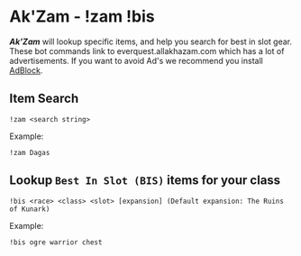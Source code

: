 # Ak'Zam - !zam !bis
***Ak'Zam*** will lookup specific items, and help you search for best in slot gear. These bot commands link to everquest.allakhazam.com which has a lot of advertisements. If you want to avoid Ad's we recommend you install [AdBlock](https://getadblock.com/).

## Item Search
```
!zam <search string>
```

Example:
```
!zam Dagas
```


## Lookup `Best In Slot (BIS)` items for your class 
```
!bis <race> <class> <slot> [expansion] (Default expansion: The Ruins of Kunark)
```

Example:
```
!bis ogre warrior chest
```

